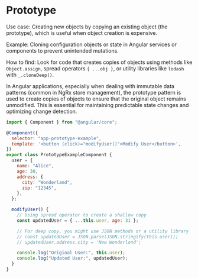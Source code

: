 # Prototype

Use case: Creating new objects by copying an existing object (the prototype), which is useful when object creation is expensive.

Example: Cloning configuration objects or state in Angular services or components to prevent unintended mutations.

How to find: Look for code that creates copies of objects using methods like `Object.assign`, spread operators `{ ...obj }`, or utility libraries like `lodash` with `_.cloneDeep()`.

In Angular applications, especially when dealing with immutable data patterns (common in NgRx store management), the prototype pattern is used to create copies of objects to ensure that the original object remains unmodified. This is essential for maintaining predictable state changes and optimizing change detection.

```js
import { Component } from "@angular/core";

@Component({
  selector: "app-prototype-example",
  template: '<button (click)="modifyUser()">Modify User</button>',
})
export class PrototypeExampleComponent {
  user = {
    name: "Alice",
    age: 30,
    address: {
      city: "Wonderland",
      zip: "12345",
    },
  };

  modifyUser() {
    // Using spread operator to create a shallow copy
    const updatedUser = { ...this.user, age: 31 };

    // For deep copy, you might use JSON methods or a utility library
    // const updatedUser = JSON.parse(JSON.stringify(this.user));
    // updatedUser.address.city = 'New Wonderland';

    console.log("Original User:", this.user);
    console.log("Updated User:", updatedUser);
  }
}
```
